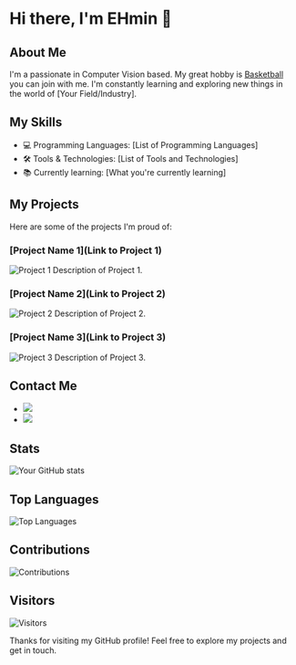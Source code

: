 # Hi there, I'm EHmin 👋

## About Me

I'm a passionate in Computer Vision based. My great hobby is [Basketball](https://www.notion.so/ehmin/Boramae-BasketBall-Link-Tree-fb7e72bc90c546ab95c148efdbee25d0?pvs=4) you can join with me. I'm constantly learning and exploring new things in the world of [Your Field/Industry].


## My Skills
- 💻 Programming Languages: [List of Programming Languages]
- 🛠️ Tools & Technologies: [List of Tools and Technologies]
- 📚 Currently learning: [What you're currently learning]

## My Projects
Here are some of the projects I'm proud of:

### [Project Name 1](Link to Project 1)
![Project 1](Project1ImageURL)
Description of Project 1.

### [Project Name 2](Link to Project 2)
![Project 2](Project2ImageURL)
Description of Project 2.

### [Project Name 3](Link to Project 3)
![Project 3](Project3ImageURL)
Description of Project 3.

## Contact Me
- <a href="okchrisok#naver.com" target="_blank"><img src="https://img.shields.io/badge/Mail-white?style=flat&logo=minutemailer&logoColor=#30B980"/></a>
- <a href="https://velog.io/@taemin-steve/series" target="_blank"><img src="https://img.shields.io/badge/Velog-white?style=flat&logo=velog&logoColor=#20C997"/></a>

## Stats
![Your GitHub stats](https://github-readme-stats.vercel.app/api?username=taemin-steve&show_icons=true&theme=dark)

## Top Languages
![Top Languages](https://github-readme-stats.vercel.app/api/top-langs/?username=taemin-steve&layout=compact&theme=dark)

## Contributions
![Contributions](https://github-readme-streak-stats.herokuapp.com/?user=taemin-steve&theme=dark)

## Visitors
![Visitors](https://visitor-badge.glitch.me/badge?page_id=taemin-steve)

Thanks for visiting my GitHub profile! Feel free to explore my projects and get in touch.
